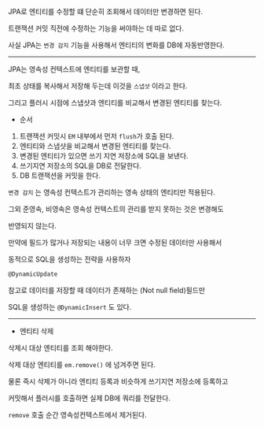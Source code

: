 JPA로 엔티티를 수정할 떄 단순히 조회해서 데이터만 변경하면 된다.

트랜잭션 커밋 직전에 수정하는 기능을 써야하는 데 따로 없다.

사실 JPA는 `변경 감지` 기능을 사용해서 엔티티의 변화를 DB에 자동반영한다.

---

JPA는 영속성 컨텍스트에 엔티티를 보관할 때, 

최초 상태를 복사해서 저장해 두는데 이것을 `스냅샷` 이라고 한다.

그리고 플러시 시점에 스냅샷과 엔티티를 비교해서 변경된 엔티티를 찾는다.

 - 순서

1. 트랜잭션 커밋시 `EM` 내부에서 먼저 `flush`가 호출 된다.
2. 엔티티와 스냅샷을 비교해서 변경된 엔티티를 찾는다.
3. 변경된 엔티티가 있으면 쓰기 지연 저장소에 SQL을 보낸다.
4. 쓰기지연 저장소의 SQL을 DB로 전달한다.
5. DB 트랜잭션을 커밋을 한다.

`변경 감지` 는 영속성 컨텍스트가 관리하는 영속 상태의 엔티티만 적용된다.

그외 준영속, 비영속은 영속성 컨텍스트의 관리를 받지 못하는 것은 변경해도 

반영되지 않는다.

만약에 필드가 많거나 저장되는 내용이 너무 크면 수정된 데이터만 사용해서

동적으로 SQL을 생성하는 전략을 사용하자

```jsx
@DynamicUpdate
```

참고로 데이터를 저장할 때 데이터가 존재하는 (Not null field)필드만 

SQL을 생성하는 `@DynamicInsert` 도 있다.

---

- 엔티티 삭제

삭제시 대상 엔티티를 조회 해야한다.

삭제 대상 엔티티를 `em.remove()` 에 넘겨주면 된다.

물론 즉시 삭제가 아니라 엔티티 등록과 비슷하게 쓰기지연 저장소에 등록하고 

커밋해서 플러시를 호출하면 실제 DB에 쿼리를 전달한다.

`remove` 호출 순간 영속성컨텍스트에서 제거된다.
